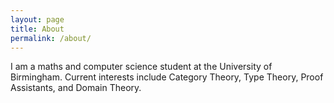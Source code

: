 ```yaml
---
layout: page
title: About
permalink: /about/
---
```


I am a maths and computer science student at the University of Birmingham. Current interests include Category Theory, Type Theory, Proof Assistants, and Domain Theory.
